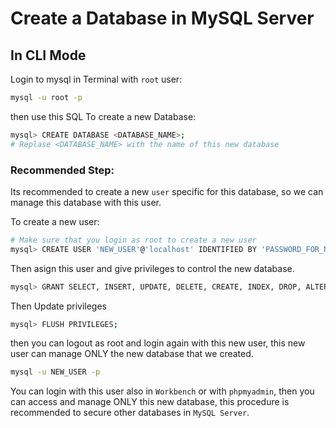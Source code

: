 # Create a Database in MySQL Server

## In CLI Mode
Login to mysql in Terminal with `root` user:
```sh
mysql -u root -p
```
then use this SQL To create a new Database:
```sh
mysql> CREATE DATABASE <DATABASE_NAME>;
# Replase <DATABASE_NAME> with the name of this new database
```
### Recommended Step:
Its recommended to create a new `user` specific for this database, so we can manage this database with this user.

To create a new user:
```sh
# Make sure that you login as root to create a new user
mysql> CREATE USER 'NEW_USER'@'localhost' IDENTIFIED BY 'PASSWORD_FOR_NEW_USER';
```
Then asign this user and give privileges to control the new database.
```sh
mysql> GRANT SELECT, INSERT, UPDATE, DELETE, CREATE, INDEX, DROP, ALTER, CREATE TEMPORARY TABLES, REFERENCES, LOCK TABLES ON NEW_DATABASE.* TO 'NEW_USER'@'localhost';
```
Then Update privileges
```sh
mysql> FLUSH PRIVILEGES;
```
then you can logout as root and login again with this new user, this new user can manage ONLY the new database that we created.
```sh
mysql -u NEW_USER -p
```
You can login with this user also in `Workbench` or with `phpmyadmin`, then you can access and manage ONLY this new database, this procedure is recommended to secure other databases in `MySQL Server`.